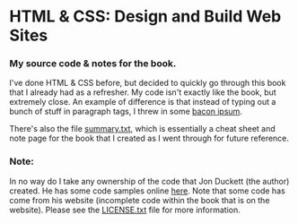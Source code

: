 # HTML & CSS: Design and Build Web Sites
### My source code & notes for the book.

I've done HTML & CSS before, but decided to quickly go through this book that I already had as a refresher. My code isn't exactly like the book, but extremely close. An example of difference is that instead of typing out a bunch of stuff in paragraph tags, I threw in some [bacon ipsum](https://baconipsum.com/).

There's also the file [summary.txt](https://github.com/coltonhurst/book-html-css/blob/master/summary.txt), which is essentially a cheat sheet and note page for the book that I created as I went through for future reference.

### Note:

In no way do I take any ownership of the code that Jon Duckett (the author) created. He has some code samples online [here](http://www.htmlandcssbook.com/code-samples/). Note that some code has come from his website (incomplete code within the book that is on the website). Please see the [LICENSE.txt](https://github.com/coltonhurst/book-html-css/blob/master/LICENSE.txt) file for more information.
